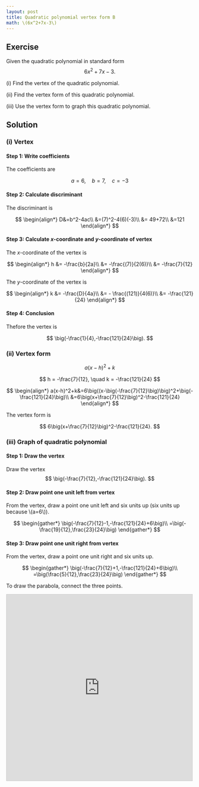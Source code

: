 ```yaml
---
layout: post
title: Quadratic polynomial vertex form B
math: \(6x^2+7x-3\)
---
```


## Exercise

Given the quadratic polynomial in standard form
$$
6x^2+7x-3.
$$

(i) Find the vertex of the quadratic polynomial.

(ii) Find the vertex form of this quadratic polynomial.

(iii) Use the vertex form to graph this quadratic polynomial.

## Solution

### (i) Vertex

#### Step 1: Write coefficients

The coefficients are

$$
a=6, \quad b=7,\quad c=-3
$$

#### Step 2: Calculate discriminant

The discriminant is

$$
\begin{align*}
D&=b^2-4ac\\
&=(7)^2-4(6)(-3)\\
&= 49+72\\
&=121
\end{align*}
$$

#### Step 3: Calculate *x*-coordinate and *y*-coordinate of vertex

The *x*-coordinate of the vertex is

$$
\begin{align*}
h &= -\frac{b}{2a}\\
&= -\frac{(7)}{2(6)}\\
&= -\frac{7}{12}
\end{align*}
$$

The *y*-coordinate of the vertex is

$$
\begin{align*}
k &= -\frac{D}{4a}\\
&= - \frac{(121)}{4(6)}\\
&= -\frac{121}{24}
\end{align*}
$$

#### Step 4: Conclusion

Thefore the vertex is

$$
\big(-\frac{1}{4},-\frac{121}{24}\big).
$$

### (ii) Vertex form

$$
a(x-h)^2+k
$$

$$
h =  -\frac{7}{12}, \quad k = -\frac{121}{24}
$$


$$
\begin{align*}
a(x-h)^2+k&=6\big((x-\big(-\frac{7}{12}\big)\big)^2+\big(-\frac{121}{24}\big)\\
&=6\big(x+\frac{7}{12}\big)^2-\frac{121}{24}
\end{align*}
$$

The vertex form is

$$
6\big(x+\frac{7}{12}\big)^2-\frac{121}{24}.
$$

### (iii) Graph of quadratic polynomial

#### Step 1: Draw the vertex

Draw the vertex
$$
\big(-\frac{7}{12},-\frac{121}{24}\big).
$$

#### Step 2: Draw point one unit left from vertex

From the vertex, draw a point one unit left and six units up (six units up because \\(a=6\\)).

$$
\begin{gather*}
\big(-\frac{7}{12}-1,-\frac{121}{24}+6\big)\\
=\big(-\frac{19}{12},\frac{23}{24}\big)
\end{gather*}
$$

#### Step 3: Draw point one unit right from vertex

From the vertex, draw a point one unit right and six units up.

$$
\begin{gather*}
\big(-\frac{7}{12}+1,-\frac{121}{24}+6\big)\\
=\big(\frac{5}{12},\frac{23}{24}\big)
\end{gather*}
$$

To draw the parabola, connect the three points.

<iframe src="https://www.desmos.com/calculator/hc84ucjlix?embed" width="500" height="500" style="border: 1px solid #ccc" frameborder=0></iframe>